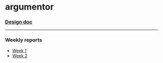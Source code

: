 # argumentor

### [Design doc](https://github.com/aejmmark/argumentor/blob/main/docs/design_doc.md)

---------------------------------------------------------------------------------------------------

### Weekly reports
* [Week 1](https://github.com/aejmmark/argumentor/blob/main/docs/week_report1.md)
* [Week 2](https://github.com/aejmmark/argumentor/blob/main/docs/week_report2.md)
